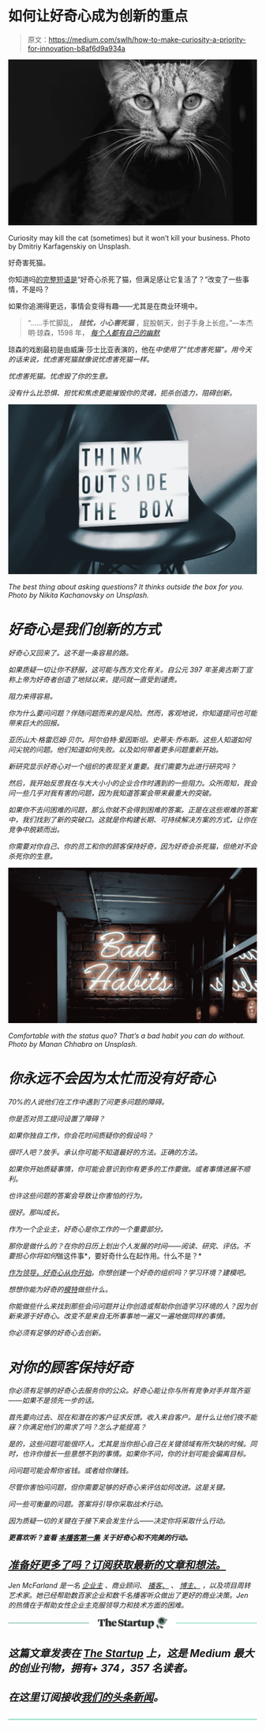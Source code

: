 # 如何让好奇心成为创新的重点

> 原文：<https://medium.com/swlh/how-to-make-curiosity-a-priority-for-innovation-b8af6d9a934a>

![](img/ab2f5f598a7eb4c816201798d0ed3987.png)

Curiosity may kill the cat (sometimes) but it won’t kill your business. Photo by Dmitriy Karfagenskiy on Unsplash.

好奇害死猫。

你知道吗[的完整短语是](https://newspaperarchive.com/titusville-herald-dec-23-1912-p-6/)“好奇心杀死了猫，但满足感让它复活了？”改变了一些事情，不是吗？

如果你追溯得更远，事情会变得有趣——尤其是在商业环境中。

> “……手忙脚乱， ***挂忧，小心害死猫*** ，屁股朝天，刽子手身上长痘。”—本杰明·琼森，1598 年， [*每个人都有自己的幽默*](https://www.phrases.org.uk/meanings/curiosity-killed-the-cat.html)

琼森的戏剧最初是由威廉·莎士比亚表演的，他在[](https://www.phrases.org.uk/meanings/curiosity-killed-the-cat.html)*中使用了“忧虑害死猫”。用今天的话来说，忧虑害死猫就像说忧虑害死猫一样。*

*忧虑害死猫。忧虑毁了你的生意。*

*没有什么比恐惧、担忧和焦虑更能摧毁你的灵魂，扼杀创造力，阻碍创新。*

*![](img/a65f384c71b40ebc69444b5ebfba9495.png)*

*The best thing about asking questions? It thinks outside the box for you. Photo by Nikita Kachanovsky on Unsplash.*

# *好奇心是我们创新的方式*

*好奇心又回来了。这不是一条容易的路。*

*如果质疑一切让你不舒服，这可能与西方文化有关。自公元 397 年圣奥古斯丁宣称上帝为好奇者创造了地狱以来，提问就一直受到谴责。*

*阻力来得容易。*

*你为什么要问问题？伴随问题而来的是风险。然而，客观地说，你知道提问也可能带来巨大的回报。*

*亚历山大·格雷厄姆·贝尔。阿尔伯特·爱因斯坦。史蒂夫·乔布斯。这些人知道如何问尖锐的问题。他们知道如何失败。以及如何带着更多问题重新开始。*

*新研究显示好奇心对一个组织的表现至关重要。我们需要为此进行研究吗？*

*然后，我开始反思我在与大大小小的企业合作时遇到的一些阻力。众所周知，我会问一些几乎对我有害的问题，因为我知道答案会带来最重大的突破。*

*如果你不去问困难的问题，那么你就不会得到困难的答案。正是在这些艰难的答案中，我们找到了新的突破口。这就是你构建长期、可持续解决方案的方式，让你在竞争中脱颖而出。*

*你需要对你自己、你的员工和你的顾客保持好奇，因为好奇会杀死猫，但绝对不会杀死你的生意。*

*![](img/08678ff72f99cb966b7bdc817a7419d1.png)*

*Comfortable with the status quo? That’s a bad habit you can do without. Photo by Manan Chhabra on Unsplash.*

# *你永远不会因为太忙而没有好奇心*

*70%的人说他们在工作中遇到了问更多问题的障碍。*

*你是否对员工提问设置了障碍？*

*如果你独自工作，你会花时间质疑你的假设吗？*

*很吓人吧？放手。承认你可能不知道最好的方法。正确的方法。*

*如果你开始质疑事情，你可能会意识到你有更多的工作要做。或者事情进展不顺利。*

*也许这些问题的答案会导致让你害怕的行为。*

*很好。那叫成长。*

*作为一个企业主，好奇心是你工作的一个重要部分。*

*那你是做什么的？在你的日历上划出个人发展的时间——阅读、研究、评估。不要担心你将如何*做这件事*，要好奇什么在起作用。什么不是？*

*[作为领导，好奇心从你开始](https://fostergrowth.tech/6-ways-leader-listening/)。你想创建一个好奇的组织吗？学习环境？建模吧。*

*想想你能为好奇的[模特](https://hbr.org/2018/09/curiosity)做些什么。*

*你能做些什么来找到那些会问问题并让你创造或帮助你创造学习环境的人？因为创新来源于好奇心。改变不是来自无所事事地一遍又一遍地做同样的事情。*

*你必须有足够的好奇心去创新。*

# *对你的顾客保持好奇*

*你必须有足够的好奇心去服务你的公众。好奇心能让你与所有竞争对手并驾齐驱——如果不是领先一步的话。*

*首先要向过去、现在和潜在的客户征求反馈。收入来自客户。是什么让他们夜不能寐？你满足他们的需求了吗？怎么才能提高？*

*是的，这些问题可能很吓人。尤其是当你担心自己在关键领域有所欠缺的时候。同时，也许你擅长一些意想不到的事情。如果你不问，你的计划可能会偏离目标。*

*问问题可能会帮你省钱。或者给你赚钱。*

*尽管你害怕问问题，但你需要足够的好奇心来评估如何改进。这是关键。*

*问一些可衡量的问题。答案将引导你采取战术行动。*

*因为质疑一切的关键在于接下来会发生什么——决定你将采取什么行动。*

****更喜欢听？查看*** [***本播客第一集***](https://radiopublic.com/third-paddle-podcast-helping-busi-WDRqeN/ep/s1!72b3d) ***关于好奇心和不完美的行动。****

## *[**准备好更多了吗？订阅获取最新的文章和想法。**](https://fostergrowth.tech/medium-opt-in/)*

**Jen McFarland 是一名* [*企业主*](https://fostergrowth.tech/) *、商业顾问、* [*播客、*](https://fostergrowth.tech/podcast) *、* [*博主、*](https://fostergrowth.tech/blog) *，以及项目周转艺术家。她已经帮助数百家企业和数千名播客听众做出了更好的商业决策。Jen 的热情在于帮助女性企业主克服领导力和技术方面的困难。**

*[![](img/308a8d84fb9b2fab43d66c117fcc4bb4.png)](https://medium.com/swlh)*

## *这篇文章发表在 [The Startup](https://medium.com/swlh) 上，这是 Medium 最大的创业刊物，拥有+ 374，357 名读者。*

## *在这里订阅接收[我们的头条新闻](http://growthsupply.com/the-startup-newsletter/)。*

*[![](img/b0164736ea17a63403e660de5dedf91a.png)](https://medium.com/swlh)*